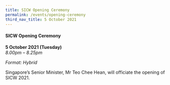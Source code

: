 ```yaml
---
title: SICW Opening Ceremony
permalink: /events/opening-ceremony
third_nav_title: 5 October 2021
---
```

#### **SICW Opening Ceremony**

**5 October 2021 (Tuesday)**  
*8.00pm – 8.25pm*

*Format: Hybrid*

Singapore’s Senior Minister, Mr Teo Chee Hean, will officiate the opening of SICW 2021.